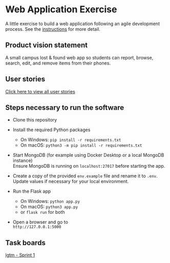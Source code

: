 # Web Application Exercise

A little exercise to build a web application following an agile development process. See the [instructions](instructions.md) for more detail.

## Product vision statement

A small campus lost & found web app so students can report, browse, search, edit, and remove items from their phones.

## User stories

[Click here to view all user stories](https://github.com/swe-students-fall2025/2-web-app-lgtm/issues?q=is%3Aissue)

## Steps necessary to run the software

- Clone this repository  

- Install the required Python packages  
  - On Windows: `pip install -r requirements.txt`  
  - On macOS: `python3 -m pip install -r requirements.txt`

- Start MongoDB (for example using Docker Desktop or a local MongoDB instance)  
  Ensure MongoDB is running on `localhost:27017` before starting the app.

- Create a copy of the provided `env.example` file and rename it to `.env`.
  Update values if necessary for your local environment.

- Run the Flask app  
  - On Windows: `python app.py`
  - On macOS: `python3 app.py`
  - or `flask run` for both

- Open a browser and go to  
  `http://127.0.0.1:5000`

## Task boards

[lgtm - Sprint 1](https://github.com/orgs/swe-students-fall2025/projects/9)
